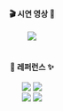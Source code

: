 <div align=center>
  <h4>🎬 시연 영상 👣</h4>
  <img src="https://github.com/user-attachments/assets/f386bfaf-9c53-4cb1-8e36-98e1b7f39842">
  <br><br>
  <h4>👀 레퍼런스 ✨</h4>
  <img src="https://img.wkorea.com/w/2022/07/style_62df5ade7e441-593x1200.jpg">
  <img src="https://yozm.wishket.com/media/news/1734/image005.png">
  <br>
  <img src="https://blog.kakaocdn.net/dn/cbVrNL/btrJItxRzmV/KpxYGidfJvYSneVQ7GmwM1/img.jpg">
  <img src="https://i.namu.wiki/i/V7fJpDyk-UQ1tl_VKzZy2pApdeaEVe1dqxjVSmJrRlLVdoqmYpg-Obyvc_UVzat7lJFhmoK7gkPfz64TnpmvKQ.webp">
</div>
